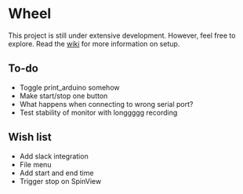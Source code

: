 # Wheel
This project is still under extensive development. However, feel free to explore. Read the [wiki](https://github.com/rlung/wheel/wiki) for more information on setup.

## To-do

- Toggle print_arduino somehow
- Make start/stop one button
- What happens when connecting to wrong serial port?
- Test stability of monitor with longgggg recording

## Wish list

- Add slack integration
- File menu
- Add start and end time
- Trigger stop on SpinView
